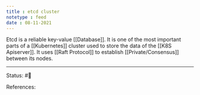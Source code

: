 ```yaml
---
title : etcd cluster
notetype : feed
date : 08-11-2021
---
```


Etcd is a reliable key-value [[Database]]. It is one of the most important parts of a [[Kubernetes]] cluster used to store the data of the [[K8S Apiserver]]. It uses [[Raft Protocol]] to establish [[Private/Consensus]] between its nodes. 

-----

Status: #🌱 

References:
